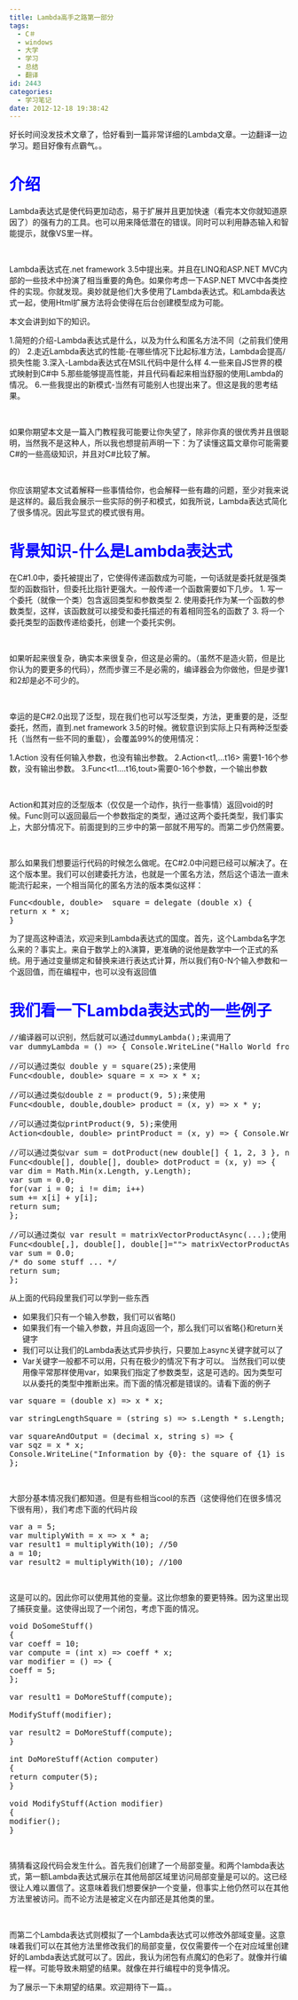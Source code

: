 ```yaml
---
title: Lambda高手之路第一部分
tags:
  - C＃
  - windows
  - 大学
  - 学习
  - 总结
  - 翻译
id: 2443
categories:
  - 学习笔记
date: 2012-12-18 19:38:42
---
```


好长时间没发技术文章了，恰好看到一篇非常详细的Lambda文章。一边翻译一边学习。题目好像有点霸气。。

# <span style="color: #0000ff;">**介绍**</span>

Lambda表达式是使代码更加动态，易于扩展并且更加快速（看完本文你就知道原因了）的强有力的工具。也可以用来降低潜在的错误。同时可以利用静态输入和智能提示，就像VS里一样。

&nbsp;

Lambda表达式在.net framework 3.5中提出来。并且在LINQ和ASP.NET MVC内部的一些技术中扮演了相当重要的角色。如果你考虑一下ASP.NET MVC中各类控件的实现。你就发现。奥妙就是他们大多使用了Lambda表达式。和Lambda表达式一起，使用Html扩展方法将会使得在后台创建模型成为可能。

本文会讲到如下的知识。

1.简短的介绍-Lambda表达式是什么，以及为什么和匿名方法不同（之前我们使用的）
2.走近Lambda表达式的性能-在哪些情况下比起标准方法，Lambda会提高/损失性能
3.深入-Lambda表达式在MSIL代码中是什么样
4.一些来自JS世界的模式映射到C#中
5.那些能够提高性能，并且代码看起来相当舒服的使用Lambda的情况。
6.一些我提出的新模式-当然有可能别人也提出来了。但这是我的思考结果。

&nbsp;

如果你期望本文是一篇入门教程我可能要让你失望了，除非你真的很优秀并且很聪明，当然我不是这种人，所以我也想提前声明一下：为了读懂这篇文章你可能需要C#的一些高级知识，并且对C#比较了解。

&nbsp;

你应该期望本文试着解释一些事情给你，也会解释一些有趣的问题，至少对我来说是这样的。最后我会展示一些实际的例子和模式，如我所说，Lambda表达式简化了很多情况。因此写显式的模式很有用。

# <span style="color: #0000ff;">**背景知识-什么是Lambda表达式**</span>

在C#1.0中，委托被提出了，它使得传递函数成为可能，一句话就是委托就是强类型的函数指针，但委托比指针更强大。一般传递一个函数需要如下几步。
1\. 写一个委托（就像一个类）包含返回类型和参数类型
2\. 使用委托作为某一个函数的参数类型，这样，该函数就可以接受和委托描述的有着相同签名的函数了
3\. 将一个委托类型的函数传递给委托，创建一个委托实例。

&nbsp;

如果听起来很复杂，确实本来很复杂，但这是必需的。（虽然不是造火箭，但是比你认为的要更多的代码），然而步骤三不是必需的，编译器会为你做他，但是步骤1和2却是必不可少的。

&nbsp;

幸运的是C#2.0出现了泛型，现在我们也可以写泛型类，方法，更重要的是，泛型委托，然而，直到.net framework 3.5的时候。微软意识到实际上只有两种泛型委托（当然有一些不同的重载），会覆盖99%的使用情况：

1.Action 没有任何输入参数，也没有输出参数。
2.Action&lt;t1,…t16&gt; 需要1-16个参数，没有输出参数。
3.Func&lt;t1….t16,tout&gt;需要0-16个参数，一个输出参数

&nbsp;

Action和其对应的泛型版本（仅仅是一个动作，执行一些事情）返回void的时候。Func则可以返回最后一个参数指定的类型，通过这两个委托类型，我们事实上，大部分情况下。前面提到的三步中的第一部就不用写的。而第二步仍然需要。

&nbsp;

那么如果我们想要运行代码的时候怎么做呢。在C#2.0中问题已经可以解决了。在这个版本里。我们可以创建委托方法，也就是一个匿名方法，然后这个语法一直未能流行起来，一个相当简化的匿名方法的版本类似这样：
<pre class="lang:default decode:true">Func&lt;double, double&gt;  square = delegate (double x) {
return x * x;
}</pre>
为了提高这种语法，欢迎来到Lambda表达式的国度。首先，这个Lambda名字怎么来的？事实上。来自于数学上的λ演算，更准确的说他是数学中一个正式的系统。用于通过变量绑定和替换来进行表达式计算，所以我们有0-N个输入参数和一个返回值，而在编程中，也可以没有返回值

# <span style="color: #0000ff;">我们看一下Lambda表达式的一些例子</span>

<pre class="lang:default decode:true">//编译器可以识别，然后就可以通过dummyLambda();来调用了
var dummyLambda = () =&gt; { Console.WriteLine("Hallo World from a Lambda expression!"); };

//可以通过类似 double y = square(25);来使用
Func&lt;double, double&gt; square = x =&gt; x * x;

//可以通过类似double z = product(9, 5);来使用
Func&lt;double, double,double&gt; product = (x, y) =&gt; x * y;

//可以通过类似printProduct(9, 5);来使用
Action&lt;double, double&gt; printProduct = (x, y) =&gt; { Console.Writeline(x * y); };

//可以通过类似var sum = dotProduct(new double[] { 1, 2, 3 }, new double[] { 4, 5, 6 });
Func&lt;double[], double[], double&gt; dotProduct = (x, y) =&gt; {
var dim = Math.Min(x.Length, y.Length);
var sum = 0.0;
for(var i = 0; i != dim; i++)
sum += x[i] + y[i];
return sum;
};

//可以通过类似 var result = matrixVectorProductAsync(...);使用
Func&lt;double[,], double[], double[]=""&gt; matrixVectorProductAsync = async (x, y) =&gt; {
var sum = 0.0;
/* do some stuff ... */
return sum;
};</pre>
从上面的代码段里我们可以学到一些东西

*   如果我们只有一个输入参数，我们可以省略()
*   如果我们有一个输入参数，并且向返回一个，那么我们可以省略{}和return关键字
*   我们可以让我们的Lambda表达式异步执行，只要加上async关键字就可以了
*   Var关键字一般都不可以用，只有在极少的情况下有才可以。
当然我们可以使用像平常那样使用var，如果我们指定了参数类型，这是可选的。因为类型可以从委托的类型中推断出来。而下面的情况都是错误的。请看下面的例子
<pre class="lang:default decode:true">var square = (double x) =&gt; x * x;

var stringLengthSquare = (string s) =&gt; s.Length * s.Length;

var squareAndOutput = (decimal x, string s) =&gt; {
var sqz = x * x;
Console.WriteLine("Information by {0}: the square of {1} is {2}.", s, x, sqz);
};</pre>
&nbsp;

大部分基本情况我们都知道。但是有些相当cool的东西（这使得他们在很多情况下很有用），我们考虑下面的代码片段
<pre class="lang:default decode:true">var a = 5;
var multiplyWith = x =&gt; x * a;
var result1 = multiplyWith(10); //50
a = 10;
var result2 = multiplyWith(10); //100</pre>
&nbsp;

这是可以的。因此你可以使用其他的变量。这比你想象的要更特殊。因为这里出现了捕获变量。这使得出现了一个闭包，考虑下面的情况。
<pre class="lang:default decode:true">void DoSomeStuff()
{
var coeff = 10;
var compute = (int x) =&gt; coeff * x;
var modifier = () =&gt; {
coeff = 5;
};

var result1 = DoMoreStuff(compute);

ModifyStuff(modifier);

var result2 = DoMoreStuff(compute);
}

int DoMoreStuff(Action computer)
{
return computer(5);
}

void ModifyStuff(Action modifier)
{
modifier();
}</pre>
&nbsp;

猜猜看这段代码会发生什么。首先我们创建了一个局部变量。和两个lambda表达式，第一额Lambda表达式展示在其他局部区域里访问局部变量是可以的。这已经很让人难以置信了。这意味着我们想要保护一个变量，但事实上他仍然可以在其他方法里被访问。而不论方法是被定义在内部还是其他类的里。

&nbsp;

而第二个Lambda表达式则模拟了一个Lambda表达式可以修改外部域变量。这意味着我们可以在其他方法里修改我们的局部变量，仅仅需要传一个在对应域里创建好的Lambda表达式就可以了。因此，我认为闭包有点魔幻的色彩了。就像并行编程一样。可能导致未期望的结果。就像在并行编程中的竞争情况。

为了展示一下未期望的结果。欢迎期待下一篇。。